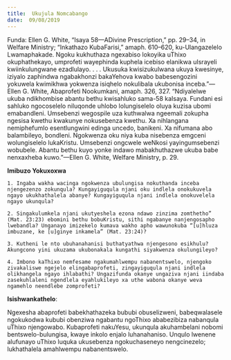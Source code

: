 ```yaml
---
title:  Ukujula Nomcabango
date:  09/08/2019
---
```


Funda: Ellen G. White, “Isaya 58—ADivine Prescription,” pp. 29–34, in Welfare Ministry; “Inkathazo KubaFarisi,” amaph. 610–620, ku-Ulangazelelo Lwamaphakade. Ngoku kukhuthaza ngexabiso lokoyika uThixo okuphathekayo, umprofeti wayephinda kuphela icebiso elanikwa uIsrayeli kwiinkulungwane ezadlulayo. . . . Ukusuka kwisizukulwana ukuya kwesinye, iziyalo zaphindwa ngabakhonzi bakaYehova kwabo babesengozini yokuwela kwimikhwa yokwenza isiqhelo nokulibala ukubonisa inceba.”—Ellen G. White, Abaprofeti Nookumkani, amaph. 326, 327. “Ndiyalelwe ukuba ndikhombise abantu bethu kwisahluko sama-58 kaIsaya. Fundani esi sahluko ngocoselelo niluqonde uhlobo lolungiselelo oluya kuzisa ubomi emabandleni. Umsebenzi wegospile uza kuthwalwa ngeemali zokupha ngesisa kwethu kwakunye nokusebenza kwethu. Xa nihlangana nemiphefumlo esentlungwini edinga uncedo, banikeni. Xa nifumana abo balambileyo, bondleni. Ngokwenza oku niya kuba nisebenza emgceni wolungiselelo lukaKristu. Umsebenzi ongcwele weNkosi yayingumsebenzi wobubele. Abantu bethu kuyo yonke indawo mabakhuthazwe ukuba babe nenxaxheba kuwo.”—Ellen G. White, Welfare Ministry, p. 29.

**Imibuzo Yokuxoxwa**

`1. Ingaba wakha wacinga ngokwenza ubulungisa nokuthanda inceba njengezenzo zokunqula? Kungayiguqula njani oku indlela onokukuvela ngayo ukukhathalela abanye? Kungayiguqula njani indlela onokuvelela ngayo ukunqula?`

`2. Singakulumkela njani ukutyeshela ezona ndawo zinzima zomthetho” (Mat. 23:23) ebomini bethu bobuKristu, sithi ngabanye nanjengosapho lwebandla? Unganayo imizekelo kumava wakho apho wawunokuba “[u]hluza imbuzane, ke [u]ginye inkamela” (Mat. 23:24)?`

`3. Kutheni le nto ubuhanahanisi buthatyathwa njengesono esikhulu? Akungcono yini ukuzama ukubonakala kungathi siyakwenza okulungileyo?`

`4. Imbono kaThixo nemfesame ngakumahlwempu nabanentswelo, njengoko zivakaliswe ngejelo elingabaprofeti, zingayiguqula njani indlela olikhangela ngayo ihlabathi? Ungazifunda okanye ungaziva njani iindaba zasekuhlaleni ngendlela eyahlukileyo xa uthe wabona okanye weva ngamehlo neendlebe zomprofeti?`

**Isishwankathelo**:

Ngexesha abaprofeti babekhathazeka bububi obuselizweni, babeqwalasele ngokukodwa kububi obenziwa ngabantu ngoThixo ababezibiza nabanqula uThixo njengowabo. Kubaprofeti nakuYesu, ukunqula akuhambelani nobomi bentswelo-bulungisa, kwaye inkolo enjalo luhanahaniso. Unqulo lwenene alufunayo uThixo luquka ukusebenza ngokuchaseneyo nengcinezelo; lukhathalela amahlwempu nabanentswelo.